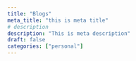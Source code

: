 ```yaml
---
title: "Blogs"
meta_title: "this is meta title"
# description
description: "This is meta description"
draft: false
categories: ["personal"]
---
```

